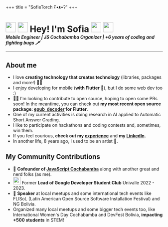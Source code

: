+++
title = "SofieTorch ʕ•ᴥ•ʔ"
+++

<h1 style="margin-bottom: 0;">
    <img width="32" src="images/green-junimo.png"/>
    <img width="32" src="images/purple-junimo.png"/>
    Hey! I'm Sofia
    <img width="32" src="images/purple-junimo.png"/>
    <img width="32" src="images/green-junimo.png"/>
</h1>
<i><b>Mobile Engineer | JS Cochabamba Organizer | +6 years of coding and fighting bugs 🗡</b></i>

---

## About me

- I love **creating technology that creates technology** (libraries, packages and more!) 🐱‍💻
- I enjoy developing for mobile (**with Flutter** 💙), but I do some web dev too :)
- 👩‍💻 I'm looking to contribute to open source, hoping to open some PRs soon! In the meantime, you can check out **my most recent open source package: [epub_decoder](https://pub.dev/packages/epub_decoder) for Flutter**.
- One of my current activities is doing research in AI applied to Automatic Short Answer Grading.
- I like to participate on hackathons and coding contests and, sometimes, win them.
- If you feel courious, **check out my [experience](/experience)** and **my [LinkedIn](https://www.linkedin.com/in/sofitoro/).**
- In another life, 8 years ago, I used to be an artist 🎨.

## My Community Contributions

- 💛 **Cofounder of [JavaScript Cochabamba](https://www.instagram.com/js.cochabamba/)** along with another great and nerd folks (as me).
- <img width="24" src="images/gdsc_logo.png"> Former **Lead of Google Developer Student Club** Univalle 2022 - 2023.
- 🎤 **Speaker** at local meetups and some international tech events like FLISoL (Latin American Open Source Software Installation Festival) and NG Bolivia.
- Organized many local meetups and some bigger tech events too, like International Women's Day Cochabamba and DevFest Bolivia, **impacting +500 students** in STEM!
